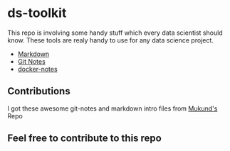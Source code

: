 # ds-toolkit

This repo is involving some handy stuff which every data scientist should know. These tools are realy handy to use for any data science project.

- [Markdown](markdown)
- [Git Notes](git-notes)
- [docker-notes](docker-notes)

## Contributions
I got these awesome git-notes and markdown intro files from [Mukund's](https://github.com/MukundVarmaT/GIT-notes) Repo

## Feel free to contribute to this repo

